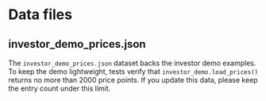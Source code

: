 # Data files

## investor_demo_prices.json

The `investor_demo_prices.json` dataset backs the investor demo examples. To
keep the demo lightweight, tests verify that `investor_demo.load_prices()`
returns no more than 2000 price points. If you update this data, please keep the
entry count under this limit.
